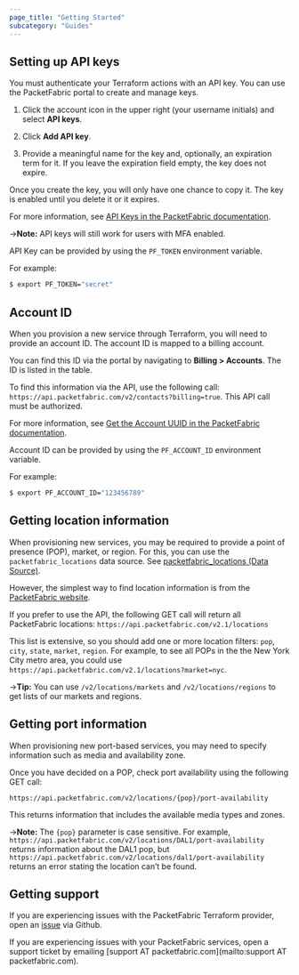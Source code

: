 ```yaml
---
page_title: "Getting Started"
subcategory: "Guides"
---
```




## Setting up API keys

You must authenticate your Terraform actions with an API key. You can use the PacketFabric portal to create and manage keys. 

1. Click the account icon in the upper right (your username initials) and select **API keys**. 

2. Click **Add API key**. 

3. Provide a meaningful name for the key and, optionally, an expiration term for it. If you leave the expiration field empty, the key does not expire.

Once you create the key, you will only have one chance to copy it. The key is enabled until you delete it or it expires.

For more information, see [API Keys in the PacketFabric documentation](https://docs.packetfabric.com/admin/my_account/keys/).

->**Note:** API keys will still work for users with MFA enabled.

API Key can be provided by using the `PF_TOKEN` environment variable.

For example:

```sh
$ export PF_TOKEN="secret"
```

## Account ID

When you provision a new service through Terraform, you will need to provide an account ID. The account ID is mapped to a billing account. 


You can find this ID via the portal by navigating to **Billing > Accounts**. The ID is listed in the table. 

To find this information via the API, use the following call: `https://api.packetfabric.com/v2/contacts?billing=true`. This API call must be authorized.

For more information, see [Get the Account UUID in the PacketFabric documentation](https://docs.packetfabric.com/api/examples/account_uuid/).

Account ID can be provided by using the `PF_ACCOUNT_ID` environment variable.

For example:

```sh
$ export PF_ACCOUNT_ID="123456789"
```

## Getting location information

When provisioning new services, you may be required to provide a point of presence (POP), market, or region. For this, you can use the `packetfabric_locations` data source. See [packetfabric_locations (Data Source)](https://registry.terraform.io/providers/PacketFabric/packetfabric/latest/docs/data-sources/packetfabric_locations).


However, the simplest way to find location information is from the [PacketFabric website](https://packetfabric.com/locations). 


If you prefer to use the API, the following GET call will return all PacketFabric locations: `https://api.packetfabric.com/v2.1/locations` 

This list is extensive, so you should add one or more location filters: `pop`, `city`, `state`, `market`, `region`. For example, to see all POPs in the the New York City metro area, you could use `https://api.packetfabric.com/v2.1/locations?market=nyc`.

->**Tip:** You can use `/v2/locations/markets` and `/v2/locations/regions` to get lists of our markets and regions.




## Getting port information

When provisioning new port-based services, you may need to specify information such as media and availability zone. 

Once you have decided on a POP, check port availability using the following GET call:

`https://api.packetfabric.com/v2/locations/{pop}/port-availability`

This returns information that includes the available media types and zones.

->**Note:** The `{pop}` parameter is case sensitive. For example, `https://api.packetfabric.com/v2/locations/DAL1/port-availability` returns information about the DAL1 pop, but `https://api.packetfabric.com/v2/locations/dal1/port-availability` returns an error stating the location can’t be found.


## Getting support

If you are experiencing issues with the PacketFabric Terraform provider, open an [issue](https://github.com/PacketFabric/terraform-provider-packetfabric/issues) via Github. 

If you are experiencing issues with your PacketFabric services, open a support ticket by emailing [support AT packetfabric.com](mailto:support AT packetfabric.com).